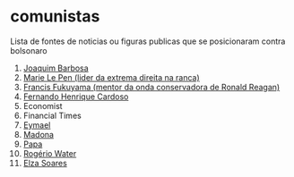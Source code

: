 # comunistas
Lista de fontes de noticias ou figuras publicas que se posicionaram contra bolsonaro

1. [Joaquim Barbosa](https://br.noticias.yahoo.com/joaquim-barbosa-declara-voto-em-haddad-pela-primeira-vez-em-32-anos-um-candidato-inspira-medo-135141472.html)
1. [Marie Le Pen (lider da extrema direita na
   ranca)](https://noticias.uol.com.br/politica/eleicoes/2018/noticias/agencia-estado/2018/10/11/marine-le-pen-critica-bolsonaro-diz-coisas-extremamente-desagradaveis.htm)
1. [Francis Fukuyama (mentor da onda conservadora de Ronald Reagan)](https://www1.folha.uol.com.br/ilustrissima/2018/04/bolsonaro-e-uma-ameaca-a-democracia-diz-francis-fukuyama.shtml)
1. [Fernando Henrique Cardoso]()
1. Economist
1. Financial Times
1. [Eymael]()
1. [Madona]()
1. [Papa]()
1. [Rogério Water]()
1. [Elza Soares]()

